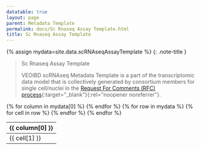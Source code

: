 ```yaml
---
datatable: true
layout: page
parent: Metadata Template
permalink: docs/Sc Rnaseq Assay Template.html
title: Sc Rnaseq Assay Template
---
```


{% assign mydata=site.data.scRNAseqAssayTemplate %} 
{: .note-title } 
>Sc Rnaseq Assay Template
>
>VEOIBD scRNAseq Metadata Template is a part of the transcriptomic data model that is collectively generated by consortium members for single cell/nuclei in the [Request For Comments (RFC) process](https://docs.google.com/document/d/1ADIApJgEpbA1XaLig1dlxwUE5VfQkESyxHerabsbXPY/edit#){:target="_blank"}{:rel="noopener noreferrer"}.
<table id="myTable" class="display" style="width:100%">
    <thead>
    {% for column in mydata[0] %}
        <th>{{ column[0] }}</th>
    {% endfor %}
    </thead>
    <tbody>
    {% for row in mydata %}
        <tr>
        {% for cell in row %}
            <td>{{ cell[1] }}</td>
        {% endfor %}
        </tr>
    {% endfor %}
    </tbody>
</table>

<script type="text/javascript">
  var pages = ['diseaseActivityLocation', 'genomicSex', 'siblingType', 'sex', 'ethnicity', 'diseaseActivityBehavior', 'participantRole', 'GIPhenotype', 'birthCountry', 'upperDiseaseType', 'race', 'site', 'analysisType', 'biopsyInflammationStatus', 'biopsyLocation', 'sampleTissueType', 'sampleType', 'preservationMethod', 'sampleKey', 'diagnosisCategory', 'dataSubtype', 'dataType', 'specimenIDSource', 'volumeUnit', 'assay', 'sampleStatus', 'platform', 'runType', 'libraryPreparationMethod', 'libraryPrep', 'referenceSet', 'isStranded', 'cellViability', 'nucleicAcidSource', 'readStrandOrigin', 'libraryType', 'resourceType', 'fundingSource', 'fileFormat', 'shippingVendor', 'metadataType'];
  $('#myTable').DataTable({
    responsive: {
        details: {
            display: $.fn.dataTable.Responsive.display.modal( {
                header: function ( row ) {
                    var data = row.data();
                    return 'Details for '+data[0]+' ';
                }
            } ),
            renderer: $.fn.dataTable.Responsive.renderer.tableAll({
                tableClass: "table"
            })
        }
    },
   "deferRender": true,
   "columnDefs": [
      { 
         targets: 0,
         render : function(data, type, row, meta){
            if(type === 'display' & $.inArray( data, pages) != -1){
               return $('<a>')
                  .attr('href',row[7]+'/'+data)
                  .text(data)
                  .wrap('<div></div>')
                  .parent()
                  .html();} 
             else {
               return data;
            }
         }
      },
      {
        targets: [6,7],
          render : function(data, type, row, meta){
         if(type === 'display' & data != 'Sage Bionetworks'){
            return $('<a>')
               .attr('href', data)
               .text(data)
               .wrap('<div></div>')
               .parent()
               .html();} 
         if(type === 'display' & data == 'Sage Bionetworks'){
             return $('<a>')
                .attr('href', 'https://sagebionetworks.org/')
                .text(data)
                .wrap('<div></div>')
                .parent()
                .html();
         
         } else {
            return data;
         }
      }
   }
   ]
});
</script>